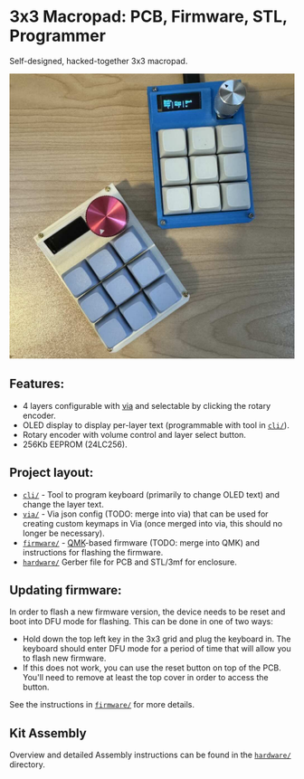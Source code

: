 # 3x3 Macropad: PCB, Firmware, STL, Programmer

Self-designed, hacked-together 3x3 macropad.

![ml8\_9.jpg](ml8_9.jpg)

## Features:

* 4 layers configurable with [via](https://www.caniusevia.com/) and selectable
  by clicking the rotary encoder.
* OLED display to display per-layer text (programmable with tool in
  [`cli/`](cli/README.md)).
* Rotary encoder with volume control and layer select button.
* 256Kb EEPROM (24LC256).

## Project layout:

* [`cli/`](cli/README.md) - Tool to program keyboard (primarily to change OLED
  text) and change the layer text.
* [`via/`](via/README.md) - Via json config (TODO: merge into via) that can be
  used for creating custom keymaps in Via (once merged into via, this should no
  longer be necessary).
* [`firmware/`](firmware/README.md) - [QMK](https://qmk.fm/)-based firmware
  (TODO: merge into QMK) and instructions for flashing the firmware.
* [`hardware/`](hardware/README.md) Gerber file for PCB and STL/3mf for
  enclosure.

## Updating firmware:

In order to flash a new firmware version, the device needs to be reset and
boot into DFU mode for flashing. This can be done in one of two ways:

* Hold down the top left key in the 3x3 grid and plug the keyboard in. The
  keyboard should enter DFU mode for a period of time that will allow you to
  flash new firmware.
* If this does not work, you can use the reset button on top of the PCB. You'll
  need to remove at least the top cover in order to access the button.

See the instructions in [`firmware/`](firmware/) for more details.

## Kit Assembly

Overview and detailed Assembly instructions can be found in the
[`hardware/`](hardware/README.md) directory.
